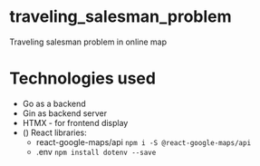 # traveling_salesman_problem
Traveling salesman problem in online map

# Technologies used
- Go as a backend
- Gin as backend server
- HTMX - for frontend display
- () React libraries:
    - react-google-maps/api
    ```npm i -S @react-google-maps/api```
    - .env
    ```npm install dotenv --save```

